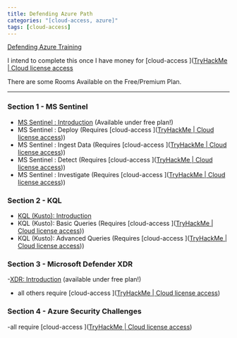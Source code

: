 ```yaml
---
title: Defending Azure Path
categories: "[cloud-access, azure]"
tags: [cloud-access]
---
```

[Defending Azure Training](https://tryhackme.com/path/outline/azuresecurity)

I intend to complete this once I have money for [cloud-access ]([TryHackMe | Cloud license access](https://tryhackme.com/cloud-access) 

There are some Rooms Available on the Free/Premium Plan.

---

### Section 1 - MS Sentinel
- [MS Sentinel : Introduction](https://tryhackme.com/room/sentinelintroduction) (Available under free plan!)
- MS Sentinel : Deploy (Requires  [cloud-access ]([TryHackMe | Cloud license access](https://tryhackme.com/cloud-access)))
- MS Sentinel : Ingest Data (Requires  [cloud-access ]([TryHackMe | Cloud license access](https://tryhackme.com/cloud-access)))
- MS Sentinel : Detect (Requires  [cloud-access ]([TryHackMe | Cloud license access](https://tryhackme.com/cloud-access)))
- MS Sentinel : Investigate (Requires  [cloud-access ]([TryHackMe | Cloud license access](https://tryhackme.com/cloud-access)))

### Section 2 - KQL
- [KQL (Kusto): Introduction](https://tryhackme.com/room/kqlkustointroduction)
- KQL (Kusto): Basic Queries  (Requires  [cloud-access ]([TryHackMe | Cloud license access](https://tryhackme.com/cloud-access)))
- KQL (Kusto): Advanced Queries  (Requires  [cloud-access ]([TryHackMe | Cloud license access](https://tryhackme.com/cloud-access)))

### Section 3 - Microsoft Defender XDR
-[XDR: Introduction](https://tryhackme.com/room/xdrintroduction) (available under free plan!)
- all others require  [cloud-access ]([TryHackMe | Cloud license access](https://tryhackme.com/cloud-access))

### Section 4 - Azure Security Challenges
-all require  [cloud-access ]([TryHackMe | Cloud license access](https://tryhackme.com/cloud-access))
